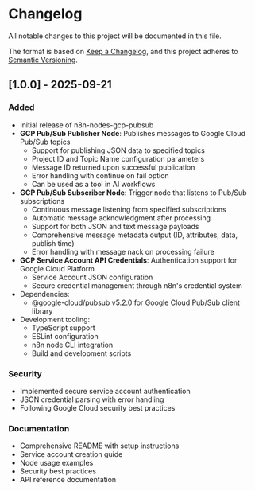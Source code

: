 # Changelog

All notable changes to this project will be documented in this file.

The format is based on [Keep a Changelog](https://keepachangelog.com/en/1.0.0/),
and this project adheres to [Semantic Versioning](https://semver.org/spec/v2.0.0.html).

## [1.0.0] - 2025-09-21

### Added
- Initial release of n8n-nodes-gcp-pubsub
- **GCP Pub/Sub Publisher Node**: Publishes messages to Google Cloud Pub/Sub topics
  - Support for publishing JSON data to specified topics
  - Project ID and Topic Name configuration parameters
  - Message ID returned upon successful publication
  - Error handling with continue on fail option
  - Can be used as a tool in AI workflows
- **GCP Pub/Sub Subscriber Node**: Trigger node that listens to Pub/Sub subscriptions
  - Continuous message listening from specified subscriptions
  - Automatic message acknowledgment after processing
  - Support for both JSON and text message payloads
  - Comprehensive message metadata output (ID, attributes, data, publish time)
  - Error handling with message nack on processing failure
- **GCP Service Account API Credentials**: Authentication support for Google Cloud Platform
  - Service Account JSON configuration
  - Secure credential management through n8n's credential system
- Dependencies:
  - @google-cloud/pubsub v5.2.0 for Google Cloud Pub/Sub client library
- Development tooling:
  - TypeScript support
  - ESLint configuration
  - n8n node CLI integration
  - Build and development scripts

### Security
- Implemented secure service account authentication
- JSON credential parsing with error handling
- Following Google Cloud security best practices

### Documentation
- Comprehensive README with setup instructions
- Service account creation guide
- Node usage examples
- Security best practices
- API reference documentation
